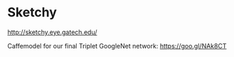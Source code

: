 # Sketchy
http://sketchy.eye.gatech.edu/

Caffemodel for our final Triplet GoogleNet network: https://goo.gl/NAk8CT
